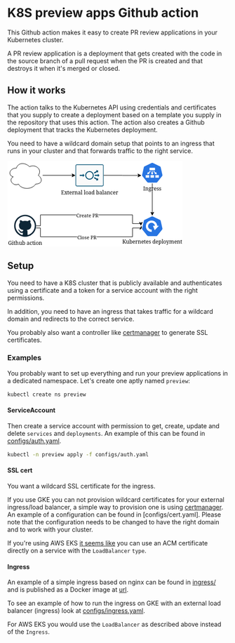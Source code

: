 # K8S preview apps Github action

This Github action makes it easy to create PR review applications in your Kubernetes cluster.

A PR review application is a deployment that gets created with the code in the source branch of a pull request when the PR is created and that destroys it when it's merged or closed.

## How it works

The action talks to the Kubernetes API using credentials and certificates that you supply to create a deployment based on a template you supply in the repository that uses this action. The action also creates a Github deployment that tracks the Kubernetes deployment.

You need to have a wildcard domain setup that points to an ingress that runs in your cluster and that forwards traffic to the right service.

![Diagram](diagram.png)

## Setup

You need to have a K8S cluster that is publicly available and authenticates using a certificate and a token for a service account with the right permissions.

In addition, you need to have an ingress that takes traffic for a wildcard domain and redirects to the correct service.

You probably also want a controller like [certmanager](https://cert-manager.io/docs/) to generate SSL certificates.

### Examples

You probably want to set up everything and run your preview applications in a dedicated namespace. Let's create one aptly named `preview`:

``` bash
kubectl create ns preview
```

#### ServiceAccount

Then create a service account with permission to get, create, update and delete `services` and `deployments`. An example of this can be found in [configs/auth.yaml](configs/auth.yaml).

``` bash
kubectl -n preview apply -f configs/auth.yaml
```

#### SSL cert

You want a wildcard SSL certificate for the ingress.

If you use GKE you can not provision wildcard certificates for your external ingress/load balancer, a simple way to provision one is using [certmanager](https://cert-manager.io/docs/). An example of a configuration can be found in [configs/cert.yaml]. Please note that the configuration needs to be changed to have the right domain and to work with your cluster.

If you're using AWS EKS [it seems like](https://aws.amazon.com/premiumsupport/knowledge-center/terminate-https-traffic-eks-acm/) you can use an ACM certificate directly on a service with the `LoadBalancer` `type`.

#### Ingress

An example of a simple ingress based on nginx can be found in [ingress/](ingress/) and is published as a Docker image at [url](url).

To see an example of how to run the ingress on GKE with an external load balancer (ingress) look at [configs/ingress.yaml](configs/ingress.yaml).

For AWS EKS you would use the `LoadBalancer` as described above instead of the `Ingress`.

